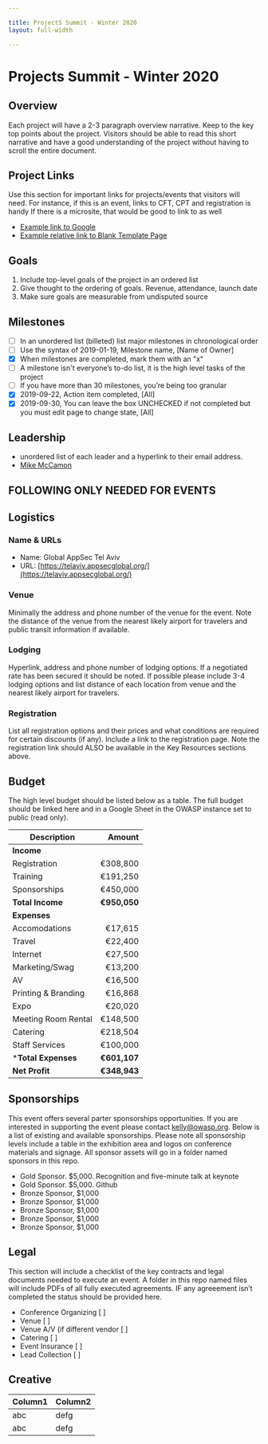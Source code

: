 ```yaml
---

title: ProjectS Summit - Winter 2020
layout: full-width

---
```


# Projects Summit - Winter 2020

## Overview

Each project will have a 2-3 paragraph overview narrative. Keep to the key top points about the project. Visitors should be able to read this short narrative and have a good understanding of the project without having to scroll the entire document.

## Project Links

Use this section for important links for projects/events that visitors will need. For instance, if this is an event, links to CFT, CPT and registration is handy If there is a microsite, that would be good to link to as well 
* [Example link to Google](https://google.com)
* [Example relative link to Blank Template Page](/www--staff/Projects/202001-template)

## Goals

1. Include top-level goals of the project in an ordered list
2. Give thought to the ordering of goals. Revenue, attendance, launch date
3. Make sure goals are measurable from undisputed source

## Milestones

- [ ] In an unordered list (billeted) list major milestones in chronological order
- [ ] Use the syntax of 2019-01-19, Milestone name, [Name of Owner]
- [x] When milestones are completed, mark them with an "x"
- [ ] A milestone isn't everyone’s to-do list, it is the high level tasks of the project
- [ ] If you have more than 30 milestones, you’re being too granular
- [x] 2019-09-22, Action item completed, [All]
- [x] 2019-09-30, You can leave the box UNCHECKED if not completed but you must edit page to change state, [All]

## Leadership

* unordered list of each leader and a hyperlink to their email address.
* [Mike McCamon](mailto:mike.mccamon@owasp.com?subject=An%20Interesting%20Email)

## **FOLLOWING ONLY NEEDED FOR EVENTS**

## Logistics

### Name & URLs

* Name: Global AppSec Tel Aviv
* URL: [https://telaviv.appsecglobal.org/](https://telaviv.appsecglobal.org/)

### Venue

Minimally the address and phone number of the venue for the event. Note the distance of the venue from the nearest likely airport for travelers and public transit information if available.

### Lodging 

Hyperlink, address and phone number of lodging options. If a negotiated rate has been secured it should be noted. If possible please include 3-4 lodging options and list distance of each location from venue and the nearest likely airport for travelers.

### Registration 

List all registration options and their prices and what conditions are required for certain discounts (if any). Include a link to the registration page. Note the registration link should ALSO be available in the Key Resources sections above.

## Budget 

The high level budget should be listed below as a table. The full budget should be linked here and in a Google Sheet in the OWASP instance set to public (read only).

Description            | Amount
--------------         | ------------:
**Income**             | 
Registration           | &euro;308,800 
Training               | &euro;191,250
Sponsorships           | &euro;450,000
**Total Income**       | **&euro;950,050**
**Expenses**           | 
Accomodations          | &euro;17,615 
Travel                 | &euro;22,400 
Internet               | &euro;27,500 
Marketing/Swag         | &euro;13,200
AV                     | &euro;16,500 
Printing & Branding    | &euro;16,868 
Expo                   | &euro;20,020
Meeting Room Rental    | &euro;148,500
Catering               | &euro;218,504
Staff Services         | &euro;100,000 
***Total Expenses**    | **&euro;601,107**
**Net Profit**         | **&euro;348,943**


## Sponsorships

This event offers several parter sponsorships opportunities.  If you are interested in supporting the event please contact [kelly@owasp.org](mailto:kelly@owasp.org&subject:Eventname). Below is a list of existing and available sponsorships. Please note all sponsorship levels include a table in the exhibition area and logos on conference materials and signage. All sponsor assets will go in a folder named sponsors in this repo.

* Gold Sponsor. $5,000. Recognition and five-minute talk at keynote
* Gold Sponsor. $5,000. Github
* Bronze Sponsor, $1,000
* Bronze Sponsor, $1,000
* Bronze Sponsor, $1,000
* Bronze Sponsor, $1,000
* Bronze Sponsor, $1,000

## Legal

This section will include a checklist of the key contracts and legal documents needed to execute an event. A folder in this repo named files will include PDFs of all fully executed agreements. IF any agreeement isn’t completed the status should be provided here.

* Conference Organizing [ ]
* Venue [ ]
* Venue A/V (if different vendor [ ]
* Catering [ ]
* Event Insurance [ ]
* Lead Collection [ ]

## Creative

Column1 | Column2
------- | -------
abc | defg
abc | defg

